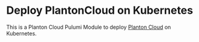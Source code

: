 # Deploy PlantonCloud on Kubernetes

This is a Planton Cloud Pulumi Module to deploy [Planton Cloud](https://planton.cloud/) on Kubernetes.
